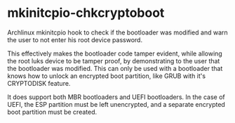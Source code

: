 # mkinitcpio-chkcryptoboot
Archlinux mkinitcpio hook to check if the bootloader was modified and warn the user to not enter his root device password.

This effectively makes the bootloader code tamper evident, while allowing the root luks device to be tamper proof, by demonstrating to the user that the bootloader was modified. This can only be used with a bootloader that knows how to unlock an encrypted boot partition, like GRUB with it's CRYPTODISK feature.

It does support both MBR bootloaders and UEFI bootloaders. In the case of UEFI, the ESP partition must be left unencrypted, and a separate encrypted boot partition must be created.

